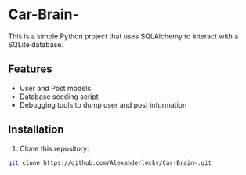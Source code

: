 # Car-Brain-

This is a simple Python project that uses SQLAlchemy to interact with a SQLite database.

## Features

- User and Post models
- Database seeding script
- Debugging tools to dump user and post information

## Installation

1. Clone this repository:

```bash
git clone https://github.com/Alexanderlecky/Car-Brain-.git
